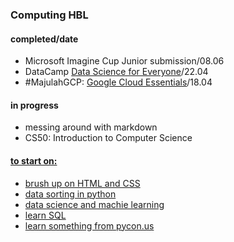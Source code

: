 
### Computing HBL

#### completed/date
- Microsoft Imagine Cup Junior submission/08.06
- DataCamp [Data Science for Everyone](images/cert1.png)/22.04
- #MajulahGCP: [Google Cloud Essentials](https://run.qwiklabs.com/public_profiles/93cfb203-22a8-4541-a7b2-845cce712ccd)/18.04

#### in progress
- messing around with markdown
- CS50: Introduction to Computer Science <a href = readme.md>

#### to start on:
- brush up on HTML and CSS
- data sorting in python
- data science and machie learning
- learn SQL
- learn something from pycon.us
